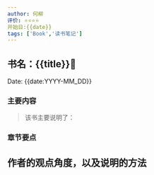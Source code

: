 ```yaml
---
author: 何柳
评价: ⭐⭐⭐⭐
开始日:{{date}}
tags: ['Book','读书笔记']
---
```


## 书名：{{title}}📖
 
Date: {{date:YYYY-MM_DD}} 

### 主要内容
> 该书主要说明了：


### 章节要点
**作者的观点角度，以及说明的方法**
-





